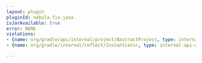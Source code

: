 ```yaml
---
layout: plugin
pluginId: nebula.fix-java
isJarAvailable: true
error: NONE
violations:
- {name: org/gradle/api/internal/project/AbstractProject, type: internal-api-usage}
- {name: org/gradle/internal/reflect/Instantiator, type: internal-api-usage}

---
```


